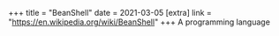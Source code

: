 +++
title = "BeanShell"
date = 2021-03-05
[extra]
link = "https://en.wikipedia.org/wiki/BeanShell"
+++
A programming language

